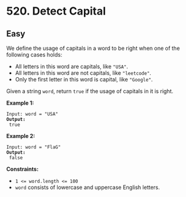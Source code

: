 # 520. Detect Capital

## Easy



We define the usage of capitals in a word to be right when one of the following cases holds:

* All letters in this word are capitals, like `"USA"`.
* All letters in this word are not capitals, like `"leetcode"`.
* Only the first letter in this word is capital, like `"Google"`.

Given a string `word`, return `true` if the usage of capitals in it is right.

&#x20;

**Example 1:**

<pre><code>Input: word = "USA"
<strong>Output:
</strong> true
</code></pre>

**Example 2:**

<pre><code>Input: word = "FlaG"
<strong>Output:
</strong> false
</code></pre>

&#x20;

**Constraints:**

* `1 <= word.length <= 100`
* `word` consists of lowercase and uppercase English letters.
